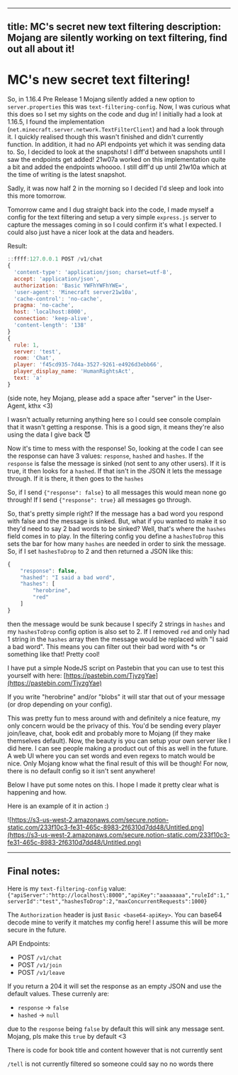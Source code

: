 ----
title: MC's secret new text filtering
description: Mojang are silently working on text filtering, find out all about it!
----

# MC's new secret text filtering!

So, in 1.16.4 Pre Release 1 Mojang silently added a new option to `server.properties` this was `text-filtering-config`. Now, I was curious what this does so I set my sights on the code and dug in! I initially had a look at 1.16.5, I found the implementation (`net.minecraft.server.network.TextFilterClient`) and had a look through it. I quickly realised though this wasn't finished and didn't currently function. In addition, it had no API endpoints yet which it was sending data to. So, I decided to look at the snapshots! I diff'd between snapshots until I saw the endpoints get added! 21w07a worked on this implementation quite a bit and added the endpoints whoooo. I still diff'd up until 21w10a which at the time of writing is the latest snapshot.

Sadly, it was now half 2 in the morning so I decided I'd sleep and look into this more tomorrow.

Tomorrow came and I dug straight back into the code, I made myself a config for the text filtering and setup a very simple `express.js` server to capture the messages coming in so I could confirm it's what I expected. I could also just have a nicer look at the data and headers.

Result:

```js
::ffff:127.0.0.1 POST /v1/chat
{
  'content-type': 'application/json; charset=utf-8',
  accept: 'application/json',
  authorization: 'Basic YWFhYWFhYWE=',
  'user-agent': 'Minecraft server21w10a',
  'cache-control': 'no-cache',
  pragma: 'no-cache',
  host: 'localhost:8000',
  connection: 'keep-alive',
  'content-length': '138'
}
{
  rule: 1,
  server: 'test',
  room: 'Chat',
  player: 'f45cd935-7d4a-3527-9261-e4926d3ebb66',
  player_display_name: 'HumanRightsAct',
  text: 'a'
}
```

(side note, hey Mojang, please add a space after "server" in the User-Agent, kthx <3)

I wasn't actually returning anything here so I could see console complain that it wasn't getting a response. This is a good sign, it means they're also using the data I give back 😈

Now it's time to mess with the response! So, looking at the code I can see the response can have 3 values: `response`, `hashed` and `hashes`. If the `response` is false the message is sinked (not sent to any other users). If it is true, it then looks for a `hashed`. If that isn't in the JSON it lets the message through. If it is there, it then goes to the `hashes`

So, if I send `{"response": false}` to all messages this would mean none go through! If I send `{"response": true}` all messages go through.

So, that's pretty simple right? If the message has a bad word you respond with false and the message is sinked. But, what if you wanted to make it so they'd need to say 2 bad words to be sinked? Well, that's where the `hashes` field comes in to play. In the filtering config you define a `hashesToDrop` this sets the bar for how many `hashes` are needed in order to sink the message. So, if I set `hashesToDrop` to 2 and then returned a JSON like this:

```js
{
    "response": false,
    "hashed": "I said a bad word",
    "hashes": [
        "herobrine",
        "red"
    ]
}
```

then the message would be sunk because I specify 2 strings in `hashes` and my `hashesToDrop` config option is also set to 2. If I removed `red` and only had 1 string in the `hashes` array then the message would be replaced with "I said a bad word". This means you can filter out their bad word with \*s or something like that! Pretty cool!

I have put a simple NodeJS script on Pastebin that you can use to test this yourself with here: [https://pastebin.com/TjvzgYae](https://pastebin.com/TjvzgYae)

If you write "herobrine" and/or "blobs" it will star that out of your message (or drop depending on your config).

This was pretty fun to mess around with and definitely a nice feature, my only concern would be the privacy of this. You'd be sending every player join/leave, chat, book edit and probably more to Mojang (if they make themselves default). Now, the beauty is you can setup your own server like I did here. I can see people making a product out of this as well in the future. A web UI where you can set words and even regexs to match would be nice. Only Mojang know what the final result of this will be though! For now, there is no default config so it isn't sent anywhere!

Below I have put some notes on this. I hope I made it pretty clear what is happening and how. 

Here is an example of it in action :)

![https://s3-us-west-2.amazonaws.com/secure.notion-static.com/233f10c3-fe31-465c-8983-2f6310d7dd48/Untitled.png](https://s3-us-west-2.amazonaws.com/secure.notion-static.com/233f10c3-fe31-465c-8983-2f6310d7dd48/Untitled.png)

---

## Final notes:

Here is my `text-filtering-config` value: `{"apiServer":"http://localhost\:8000","apiKey":"aaaaaaaa","ruleId":1,"serverId":"test","hashesToDrop":2,"maxConcurrentRequests":1000}`

The `Authorization` header is just `Basic <base64-apiKey>`. You can base64 decode mine to verify it matches my config here! I assume this will be more secure in the future.

API Endpoints:

- POST `/v1/chat`
- POST `/v1/join`
- POST `/v1/leave`

If you return a 204 it will set the response as an empty JSON and use the default values. These currenly are:

- `response` → `false`
- `hashed` → `null`

due to the `response` being `false` by default this will sink any message sent. Mojang, pls make this `true` by default <3

There is code for book title and content however that is not currently sent

`/tell` is not currently filtered so someone could say no no words there